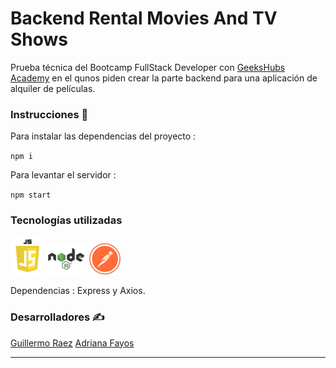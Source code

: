 # Backend Rental Movies And TV Shows

Prueba técnica del Bootcamp FullStack Developer con <a href="https://geekshubsacademy.com/">GeeksHubs Academy</a> en el qunos piden crear la parte backend para una aplicación de alquiler de películas.

### Instrucciones 🔧

Para instalar las dependencias del proyecto :

`npm i`

Para levantar el servidor : 

`npm start`

### Tecnologías utilizadas 

<img src="img/javascript.png" width="53"> <img src="img/node.png" width="65"> <img src="img/postman.png" width="50">

Dependencias : Express y Axios.


### Desarrolladores ✍️

[Guillermo Raez](https://github.com/GuillermoRaez)
[Adriana Fayos](https://github.com/AdrianaFayos)

---
